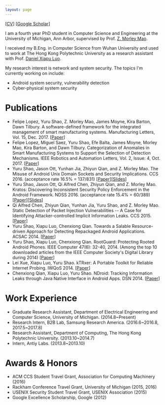 ```yaml
---
layout: page
---
```


[[CV](http://web.eecs.umich.edu/~yurushao/cv/cv_yurushao.pdf)] [[Google Scholar](https://scholar.google.com/citations?user=XT85w60AAAAJ)]

I am a fourth year PhD student in Computer Science and Engineering at the University of Michigan, Ann Arbor, supervised by Prof. [Z. Morley Mao](http://web.eecs.umich.edu/~zmao/).

I received my B.Eng. in Computer Science from Wuhan University and used to work at The Hong Kong Polytechnic University as a research assistant with Prof. [Daniel Xiapu Luo](http://www4.comp.polyu.edu.hk/~csxluo/).

My research interest is network and system security. The topics I'm currently working on include:

  - Android system security, vulnerability detection 
  - Cyber-physical system security


# Publications

  - Felipe Lopez, Yuru Shao, Z. Morley Mao, James Moyne, Kira Barton, Dawn Tilbury. A software-defined framework for the integrated management of smart manufacturing systems. Manufacturing Letters, Vol. 15, Dec. 2017. [[Paper][paper_sdc_framework]]
  - Felipe Lopez, Miguel Saez, Yuru Shao, Efe Balta, James Moyne, Morley Mao, Kira Barton, and Dawn Tilbury. Categorization of Anomalies in Smart Manufacturing Systems to Support the Selection of Detection Mechanisms. IEEE Robotics and Automation Letters, Vol. 2, Issue: 4, Oct. 2017. [[Paper][paper_anomaly_detection]]
  - Yuru Shao, Jason Ott, Yunhan Jia, Zhiyun Qian, and Z. Morley Mao. The Misuse of Android Unix Domain Sockets and Security Implications. CCS 2016. (acceptance rate 16.5% = 137/831) [[Paper][paper_ccs16]][[Slides][slides_ccs16]]
  - Yuru Shao, Jason Ott, Qi Alfred Chen, Zhiyun Qian, and Z. Morley Mao. Kratos: Discovering Inconsistent Security Policy Enforcement in the Android Framework. NDSS 2016. (acceptance rate 15.4% = 60/389) [[Paper][paper_ndss16]][[Slides][slides_ndss16]]
  - Qi Alfred Chen, Zhiyun Qian, Yunhan Jia, Yuru Shao, and Z. Morley Mao. Static Detection of Packet Injection Vulnerabilities -- A Case for Identifying Attacker-controlled Implicit Information Leaks. CCS 2015. [[Paper][paper_alfred_ccs15]]
  - Yuru Shao, Xiapu Luo, Chenxiong Qian. Towards a Salable Resource-driven Approach for Detecting Repackaged Android Applications. ACSAC 2014. [[Paper][paper_acsac14]]
  - Yuru Shao, Xiapu Luo, Chenxiong Qian. RootGuard: Protecting Rooted Android Phones.  IEEE Computer 47(6): 32-40, 2014. (Among the top 10 downloaded articles from the IEEE Computer Society's Digital Library during 2014) [[Paper][paper_rootguard]]
  - Lei Xue, Xiapu Luo, Yuru Shao. kTRxer: A Portable Toolkit for Reliable Internet Probing. IWQoS 2014. [[Paper][paper_leixue_iwqos14]]
  - Chenxiong Qian, Xiapu Luo, Yuru Shao. NDroid: Tracking Information Leaks through Java Native Interface in Android Apps. DSN 2014. [[Paper][paper_chenxiong_dsn14]]

[paper_sdc_framework]: https://www.sciencedirect.com/science/article/pii/S2213846317300767
[paper_anomaly_detection]: http://ieeexplore.ieee.org/document/7945261/
[paper_ccs16]: http://web.eecs.umich.edu/~yurushao/pubs/sinspector_ccs2016.pdf
[slides_ccs16]: http://web.eecs.umich.edu/~yurushao/pubs/sinspector_ccs2016_slides.pdf
[paper_ndss16]: http://web.eecs.umich.edu/~yurushao/pubs/kratos_ndss2016.pdf
[slides_ndss16]: http://web.eecs.umich.edu/~yurushao/pubs/kratos_ndss2016_slides.pdf
[paper_alfred_ccs15]: http://web.eecs.umich.edu/~alfchen/alfred_ccs15.pdf
[paper_acsac14]: http://www4.comp.polyu.edu.hk/~csxluo/ResDroid.pdf
[paper_rootguard]: http://www4.comp.polyu.edu.hk/~csxluo/RootGuard.pdf
[paper_leixue_iwqos14]: http://ieeexplore.ieee.org/stamp/stamp.jsp?tp=&arnumber=6914311
[paper_chenxiong_dsn14]: http://www4.comp.polyu.edu.hk/~csxluo/NDroid.pdf

# Work Experience

  - Graduate Research Assistant, Department of Electrical Engineering and Computer Science, University of Michigan. (2014.8~Present)
  - Research Intern, B2B Lab, Samsung Research America. (2016.6~2016.8, 2017.5~2017.8)
  - Research Assistant, Department of Computing, The Hong Kong Polytechnic University. (2013.10~2014.7)
  - Intern, Antiy Labs. (2013.8~2013.10)

# Awards & Honors

  - ACM CCS Student Travel Grant, Association for Computing Machinery (2016)
  - Rackham Conference Travel Grant, University of Michigan (2015, 2016)
  - USENIX Security Student Travel Grant, USENIX Association (2015)
  - Google Excellence Scholarship, Google (2012)
